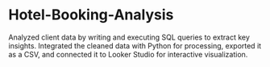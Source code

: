 # Hotel-Booking-Analysis
Analyzed client data by writing and executing SQL queries to extract key insights. Integrated the cleaned data with Python for processing, exported it as a CSV, and connected it to Looker Studio for interactive visualization.
